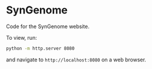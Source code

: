 # SynGenome

Code for the SynGenome website.

To view, run:
```bash
python -m http.server 8080
```

and navigate to `http://localhost:8080` on a web browser.